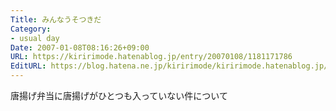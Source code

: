 ```yaml
---
Title: みんなうそつきだ
Category:
- usual day
Date: 2007-01-08T08:16:26+09:00
URL: https://kiririmode.hatenablog.jp/entry/20070108/1181171786
EditURL: https://blog.hatena.ne.jp/kiririmode/kiririmode.hatenablog.jp/atom/entry/8454420450078217716
---
```



唐揚げ弁当に唐揚げがひとつも入っていない件について
